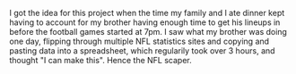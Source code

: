 I got the idea for this project when the time my family and I ate dinner kept having
to account for my brother having enough time to get his lineups in before 
the football games started at 7pm. I saw what my brother was doing one day, 
flipping through multiple NFL statistics sites and copying and pasting data
into a spreadsheet, which regularily took over 3 hours, and thought "I can
make this". Hence the NFL scaper.
